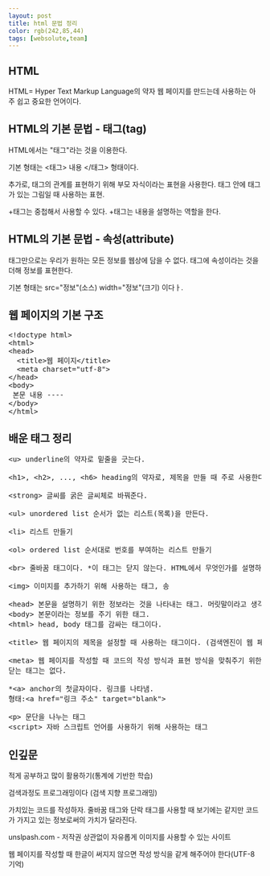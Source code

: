 ```yaml
---
layout: post
title: html 문법 정리
color: rgb(242,85,44)
tags: [websolute,team]
---
```


## HTML
HTML= Hyper Text Markup Language의 약자
웹 페이지를 만드는데 사용하는 아주 쉽고 중요한 언어이다.



## HTML의 기본 문법 - 태그(tag)
HTML에서는 "태그"라는 것을 이용한다.

기본 형태는 <태그> 내용 </태그> 형태이다.

추가로, 태그의 관계를 표현하기 위해 부모 자식이라는 표현을 사용한다.
태그 안에 태그가 있는 그림일 때 사용하는 표현.


+태그는 중첩해서 사용할 수 있다.
+태그는 내용을 설명하는 역할을 한다.

## HTML의 기본 문법 - 속성(attribute)
태그만으로는 우리가 원하는 모든 정보를 웹상에 담을 수 없다. 태그에 속성이라는 것을 더해 정보를 표현한다.

기본 형태는 src="정보"(소스) width="정보"(크기) 이다ㅏ.

## 웹 페이지의 기본 구조
<pre>
&lt;!doctype html&gt;
&lt;html&gt;
&lt;head&gt;
  &lt;title&gt;웹 페이지&lt;/title&gt;
  &lt;meta charset="utf-8"&gt;
&lt;/head&gt;
&lt;body&gt;
 본문 내용 ----
&lt;/body&gt;
&lt;/html&gt;
</pre>

## 배운 태그 정리
<pre>
&lt;u&gt; underline의 약자로 밑줄을 긋는다.

&lt;h1&gt;, &lt;h2&gt;, ..., &lt;h6&gt; heading의 약자로, 제목을 만들 때 주로 사용한다. 

&lt;strong&gt; 글씨를 굵은 글씨체로 바꿔준다.

&lt;ul&gt; unordered list 순서가 없는 리스트(목록)을 만든다.

&lt;li&gt; 리스트 만들기 

&lt;ol&gt; ordered list 순서대로 번호를 부여하는 리스트 만들기

&lt;br&gt; 줄바꿈 태그이다. *이 태그는 닫지 않는다. HTML에서 무엇인가를 설명하지 않는 태그들은 감쌀 필요가 없는 경우가 있다. ex)img, input,br, hr, meta등등

&lt;img&gt; 이미지를 추가하기 위해 사용하는 태그, 송

&lt;head&gt; 본문을 설명하기 위한 정보라는 것을 나타내는 태그. 머릿말이라고 생각하자
&lt;body&gt; 본문이라는 정보를 주기 위한 태그.
&lt;html&gt; head, body 태그를 감싸는 태그이다.

&lt;title&gt; 웹 페이지의 제목을 설정할 때 사용하는 태그이다. (검색엔진이 웹 페이지를 분석 할 때 가장 많은 비중을 가짐)

&lt;meta&gt; 웹 페이지를 작성할 때 코드의 작성 방식과 표현 방식을 맞춰주기 위한 태그. 
닫는 태그는 없다.

*&lt;a&gt; anchor의 첫글자이다. 링크를 나타냄. 
형태:&lt;a href="링크 주소" target="blank"&gt;

&lt;p&gt; 문단을 나누는 태그
&lt;script&gt; 자바 스크립트 언어를 사용하기 위해 사용하는 태그
</pre>

## 인깊문
적게 공부하고 많이 활용하기(통계에 기반한 학습)

검색과정도 프로그래밍이다 (검색 지향 프로그래밍)

가치있는 코드를 작성하자. 줄바꿈 태그와 단락 태그를 사용할 때 보기에는 같지만 코드가 가지고 있는 정보로써의 가치가 달라진다.

unslpash.com - 저작권 상관없이 자유롭게 이미지를 사용할 수 있는 사이트

웹 페이지를 작성할 때 한글이 써지지 않으면 작성 방식을 같게 해주어야 한다(UTF-8 기억)
